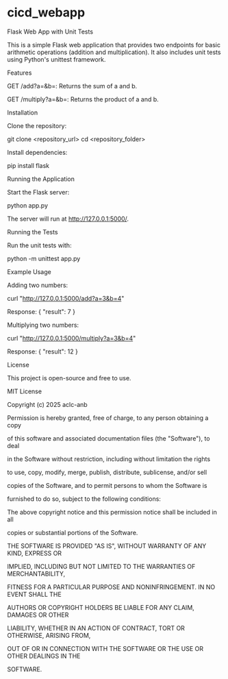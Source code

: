 # cicd_webapp

Flask Web App with Unit Tests

This is a simple Flask web application that provides two endpoints for basic arithmetic operations (addition and multiplication). It also includes unit tests using Python's unittest framework.

Features

GET /add?a=<num>&b=<num>: Returns the sum of a and b.

GET /multiply?a=<num>&b=<num>: Returns the product of a and b.

Installation

Clone the repository:

git clone <repository_url>
cd <repository_folder>

Install dependencies:

pip install flask

Running the Application

Start the Flask server:

python app.py

The server will run at http://127.0.0.1:5000/.

Running the Tests

Run the unit tests with:

python -m unittest app.py

Example Usage

Adding two numbers:

curl "http://127.0.0.1:5000/add?a=3&b=4"

Response: { "result": 7 }

Multiplying two numbers:

curl "http://127.0.0.1:5000/multiply?a=3&b=4"

Response: { "result": 12 }

License

This project is open-source and free to use.

MIT License

Copyright (c) 2025 aclc-anb



Permission is hereby granted, free of charge, to any person obtaining a copy

of this software and associated documentation files (the "Software"), to deal

in the Software without restriction, including without limitation the rights

to use, copy, modify, merge, publish, distribute, sublicense, and/or sell

copies of the Software, and to permit persons to whom the Software is

furnished to do so, subject to the following conditions:



The above copyright notice and this permission notice shall be included in all

copies or substantial portions of the Software.



THE SOFTWARE IS PROVIDED "AS IS", WITHOUT WARRANTY OF ANY KIND, EXPRESS OR

IMPLIED, INCLUDING BUT NOT LIMITED TO THE WARRANTIES OF MERCHANTABILITY,

FITNESS FOR A PARTICULAR PURPOSE AND NONINFRINGEMENT. IN NO EVENT SHALL THE

AUTHORS OR COPYRIGHT HOLDERS BE LIABLE FOR ANY CLAIM, DAMAGES OR OTHER

LIABILITY, WHETHER IN AN ACTION OF CONTRACT, TORT OR OTHERWISE, ARISING FROM,

OUT OF OR IN CONNECTION WITH THE SOFTWARE OR THE USE OR OTHER DEALINGS IN THE

SOFTWARE.
